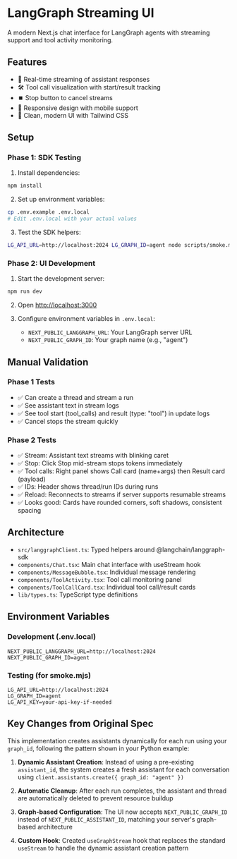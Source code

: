 # LangGraph Streaming UI

A modern Next.js chat interface for LangGraph agents with streaming support and tool activity monitoring.

## Features

- 🔄 Real-time streaming of assistant responses
- 🛠️ Tool call visualization with start/result tracking
- ⏹️ Stop button to cancel streams
- 📱 Responsive design with mobile support
- 🎨 Clean, modern UI with Tailwind CSS

## Setup

### Phase 1: SDK Testing

1. Install dependencies:
```bash
npm install
```

2. Set up environment variables:
```bash
cp .env.example .env.local
# Edit .env.local with your actual values
```

3. Test the SDK helpers:
```bash
LG_API_URL=http://localhost:2024 LG_GRAPH_ID=agent node scripts/smoke.mjs
```

### Phase 2: UI Development

1. Start the development server:
```bash
npm run dev
```

2. Open [http://localhost:3000](http://localhost:3000)

3. Configure environment variables in `.env.local`:
   - `NEXT_PUBLIC_LANGGRAPH_URL`: Your LangGraph server URL  
   - `NEXT_PUBLIC_GRAPH_ID`: Your graph name (e.g., "agent")

## Manual Validation

### Phase 1 Tests
- ✅ Can create a thread and stream a run
- ✅ See assistant text in stream logs
- ✅ See tool start (tool_calls) and result (type: "tool") in update logs
- ✅ Cancel stops the stream quickly

### Phase 2 Tests
- ✅ Stream: Assistant text streams with blinking caret
- ✅ Stop: Click Stop mid-stream stops tokens immediately
- ✅ Tool calls: Right panel shows Call card (name+args) then Result card (payload)
- ✅ IDs: Header shows thread/run IDs during runs
- ✅ Reload: Reconnects to streams if server supports resumable streams
- ✅ Looks good: Cards have rounded corners, soft shadows, consistent spacing

## Architecture

- `src/langgraphClient.ts`: Typed helpers around @langchain/langgraph-sdk
- `components/Chat.tsx`: Main chat interface with useStream hook
- `components/MessageBubble.tsx`: Individual message rendering
- `components/ToolActivity.tsx`: Tool call monitoring panel
- `components/ToolCallCard.tsx`: Individual tool call/result cards
- `lib/types.ts`: TypeScript type definitions

## Environment Variables

### Development (.env.local)
```
NEXT_PUBLIC_LANGGRAPH_URL=http://localhost:2024
NEXT_PUBLIC_GRAPH_ID=agent
```

### Testing (for smoke.mjs)
```
LG_API_URL=http://localhost:2024
LG_GRAPH_ID=agent
LG_API_KEY=your-api-key-if-needed
```

## Key Changes from Original Spec

This implementation creates assistants dynamically for each run using your `graph_id`, following the pattern shown in your Python example:

1. **Dynamic Assistant Creation**: Instead of using a pre-existing `assistant_id`, the system creates a fresh assistant for each conversation using `client.assistants.create({ graph_id: "agent" })`

2. **Automatic Cleanup**: After each run completes, the assistant and thread are automatically deleted to prevent resource buildup

3. **Graph-based Configuration**: The UI now accepts `NEXT_PUBLIC_GRAPH_ID` instead of `NEXT_PUBLIC_ASSISTANT_ID`, matching your server's graph-based architecture

4. **Custom Hook**: Created `useGraphStream` hook that replaces the standard `useStream` to handle the dynamic assistant creation pattern